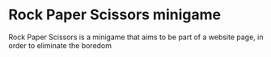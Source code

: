 # Rock Paper Scissors minigame

Rock Paper Scissors is a minigame that aims to be part of a website page, in order to eliminate the boredom
